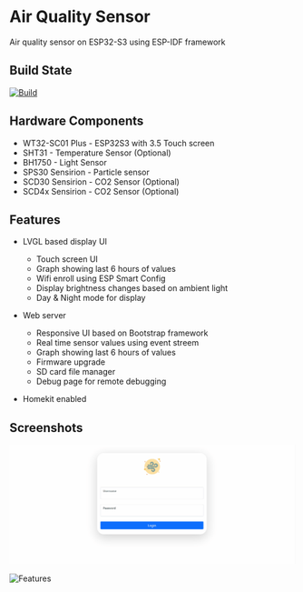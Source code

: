 # Air Quality Sensor
Air quality sensor on ESP32-S3 using ESP-IDF framework

## Build State
[![Build](https://github.com/dk307/AirQualitySensor-IDF/actions/workflows/build.yml/badge.svg)](https://github.com/dk307/AirQualitySensor-IDF/actions/workflows/build.yml)

## Hardware Components
* WT32-SC01 Plus - ESP32S3 with 3.5 Touch screen
* SHT31 - Temperature Sensor (Optional)
* BH1750 - Light Sensor
* SPS30 Sensirion - Particle sensor
* SCD30 Sensirion - CO2 Sensor (Optional)
* SCD4x Sensirion - CO2 Sensor (Optional)

## Features
* LVGL based display UI
  * Touch screen UI
  * Graph showing last 6 hours of values
  * Wifi enroll using ESP Smart Config
  * Display brightness changes based on ambient light
  * Day & Night mode for display
    
* Web server
  * Responsive UI based on Bootstrap framework   
  * Real time sensor values using event streem
  * Graph showing last 6 hours of values
  * Firmware upgrade
  * SD card file manager
  * Debug page for remote debugging
* Homekit enabled

## Screenshots
![Login](./asserts/Login.gif)

![Features](./asserts/Features.gif)

